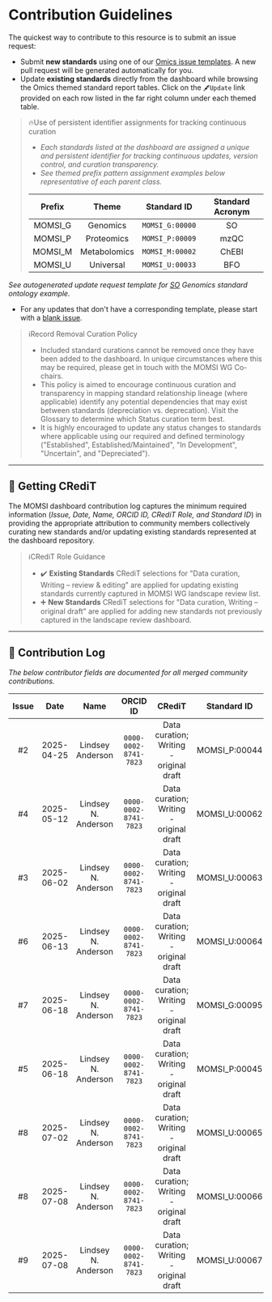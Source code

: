 # Contribution Guidelines

The quickest way to contribute to this resource is to submit an issue request:

- Submit **new standards** using one of our [Omics issue templates](https://github.com/RDA-MOMSI/Dashboard/issues/new/choose). A new pull request will be generated automatically for you. 
- Update **existing standards** directly from the dashboard while browsing the Omics themed standard report tables. Click on the ``🖋️Update`` link provided on each row listed in the far right column under each themed table. 

> 🔥Use of persistent identifier assignments for tracking continuous curation
> - _Each standards listed at the dashboard are assigned a unique and persistent identifier for tracking continuous updates, version control, and curation transparency._
> - _See themed prefix pattern assignment examples below representative of each parent class._
> 
> | Prefix  | Theme | Standard ID | Standard Acronym |
> | :---: | :---: |  :---: | :---: |
> | MOMSI_G | Genomics | ```MOMSI_G:00000``` | SO |
> | MOMSI_P | Proteomics | ```MOMSI_P:00009``` | mzQC |
> | MOMSI_M | Metabolomics | ```MOMSI_M:00002``` | ChEBI |
> | MOMSI_U | Universal | ```MOMSI_U:00033``` | BFO |

   _See autogenerated update request template for [SO](https://github.com/RDA-MOMSI/Dashboard/issues/new?template=01-genomics-standards.yml&title=[MOMSI_G:00000]+Update+submission) Genomics standard ontology example._

- For any updates that don't have a corresponding template, please start with a [blank issue](https://github.com/RDA-MOMSI/Dashboard/issues/new).

> ℹ️Record Removal Curation Policy
> - Included standard curations cannot be removed once they have been added to the dashboard. In unique circumstances where this may be required, please get in touch with the MOMSI WG Co-chairs. 
> - This policy is aimed to encourage continuous curation and transparency in mapping standard relationship lineage (where applicable) identify any potential dependencies that may exist between standards (depreciation vs. deprecation). Visit the Glossary to determine which Status curation term best.
> - It is highly encouraged to update any status changes to standards where applicable using our required and defined terminology ("Established", Established/Maintained", "In Development", "Uncertain", and "Depreciated").

---
## 📖 Getting CRediT
The MOMSI dashboard contribution log captures the minimum required information (_Issue, Date, Name, ORCID ID, CRediT Role, and Standard ID_) in providing the appropriate attribution to community members collectively curating new standards and/or updating existing standards represented at the dashboard repository.

> ℹ️CRediT Role Guidance
> - ✔️ **Existing Standards**
CRediT selections for "Data curation, Writing – review & editing" are applied for updating existing standards currently captured in MOMSI WG landscape review list.
> - ➕ **New Standards**
CRediT selections for "Data curation, Writing – original draft" are applied for adding new standards not previously captured in the landscape review dashboard.
---
## 🙌 Contribution Log
_The below contributor fields are documented for all merged community contributions._

|  Issue   |    Date    |       Name       |      ORCID ID       |                  CRediT                   |  Standard ID  |   Github ID   |
| :------: | :--------: | :--------------: | :-----------------: | :---------------------------------------: | :-----------: | :-----------: |
| #2 | 2025-04-25  | Lindsey Anderson | `0000-0002-8741-7823` | Data curation; Writing - original draft | MOMSI_P:00044 | [@lnanderson](https://github.com/lnanderson) |
| #4 | 2025-05-12  | Lindsey N. Anderson | `0000-0002-8741-7823` | Data curation; Writing - original draft | MOMSI_U:00062 | [@lnanderson](https://github.com/lnanderson) |
| #3 | 2025-06-02  | Lindsey N. Anderson | `0000-0002-8741-7823` | Data curation; Writing - original draft | MOMSI_U:00063 | [@lnanderson](https://github.com/lnanderson) |
| #6 | 2025-06-13  | Lindsey N. Anderson | `0000-0002-8741-7823` | Data curation; Writing - original draft | MOMSI_U:00064 | [@lnanderson](https://github.com/lnanderson) |
| #7 | 2025-06-18  | Lindsey N. Anderson | `0000-0002-8741-7823` | Data curation; Writing - original draft | MOMSI_G:00095 | [@lnanderson](https://github.com/lnanderson) |
| #5 | 2025-06-18  | Lindsey N. Anderson | `0000-0002-8741-7823` | Data curation; Writing - original draft | MOMSI_P:00045 | [@lnanderson](https://github.com/lnanderson) |
| #8 | 2025-07-02  | Lindsey N. Anderson | `0000-0002-8741-7823` | Data curation; Writing - original draft | MOMSI_U:00065 | [@lnanderson](https://github.com/lnanderson) |
| #8 | 2025-07-08  | Lindsey N. Anderson | `0000-0002-8741-7823` | Data curation; Writing - original draft | MOMSI_U:00066 | [@lnanderson](https://github.com/lnanderson) |
| #9 | 2025-07-08  | Lindsey N. Anderson | `0000-0002-8741-7823` | Data curation; Writing - original draft | MOMSI_U:00067 | [@lnanderson](https://github.com/lnanderson) |
